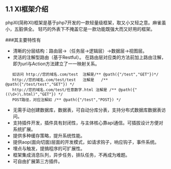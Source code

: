 ## 1.1 Xl框架介绍


phpXl(简称Xl)框架是基于php7开发的一款轻量级框架，取又小又轻之意。麻雀虽小，五脏俱全。
轻巧的外表下不掩盖它是一款功能既强大而又好用的框架。

###其主要特性有

* 清晰的分层结构：路由层->（任务层->逻辑层）->数据层->视图层。
* 灵活的注解型路由（基于Restful）。
   在路由层对应类的方法前加上路由注解，即为url与Action方法建立了一一映射关系。
```
   如访问 http://您的域名.com/test  注解是/** @path({"/test","GET"})*/
   http://您的域名.com/test/test   注解是   /** @path({"/test/test","GET"}) */
   http://您的域名.com/test/任意数字.html 注解是 /** @path({"((\d+)\.html)","GET"}) */ 
   POST路径，对应注解如 /** @path({"/test","POST}) */
```

* 无需手动创建数据库，数据表，可自动分库分表，支持分布式数据库数据表访问。
* 支持插件开发，插件具有封闭性，与主体核心靠api通信。可插拔设计方便对系统扩展。
* 提供多种缓存策略，提升系统性能。
* 提供aop(面向切面)层面的开发模式，如请求钩子，响应钩子，事件系统。
* 埋点与触发，提搞程序的可扩展性。
* 框架集成消息队列，异步任务，排队任务，不再成为难题。
* 可自由扩展第三方插件。
    
    

    




